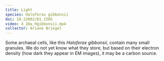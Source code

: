 ```yaml
---
title: Light
species: Haloferax gibbonsii 
doi: 10.22002/D1.1505
video: 4_10a_Hgibbonsii.mp4
collector: Ariane Briegel
---
```


Some archaeal cells, like this *Haloferax gibbonsii*, contain many small granules. We do not yet know what they store, but based on their electron density (how dark they appear in EM images), it may be a carbon source.

